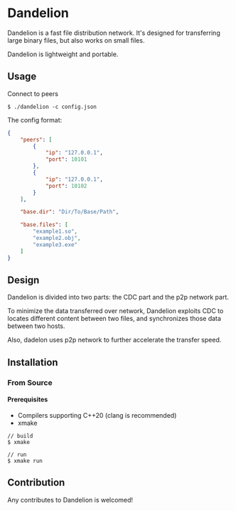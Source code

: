# Dandelion

Dandelion is a fast file distribution network. It's designed for transferring large binary files, but also works on small files.

Dandelion is lightweight and portable.

## Usage


Connect to peers
``` shell
$ ./dandelion -c config.json
```

The config format:

``` json
{
    "peers": [
        {
            "ip": "127.0.0.1",
            "port": 10101
        },
        {
            "ip": "127.0.0.1",
            "port": 10102
        }
    ],

    "base.dir": "Dir/To/Base/Path",

    "base.files": [
        "example1.so",
        "example2.obj",
        "example3.exe"
    ]
}
```


## Design

Dandelion is divided into two parts: the CDC part and the p2p network part.

To minimize the data transferred over network, Dandelion exploits CDC to locates different content between two files, and synchronizes those data between two hosts.

Also, dadelon uses p2p network to further accelerate the transfer speed.

## Installation
### From Source
#### Prerequisites
- Compilers supporting C++20 (clang is recommended)
- xmake

``` shell
// build
$ xmake

// run
$ xmake run
```

## Contribution
Any contributes to Dandelion is welcomed!